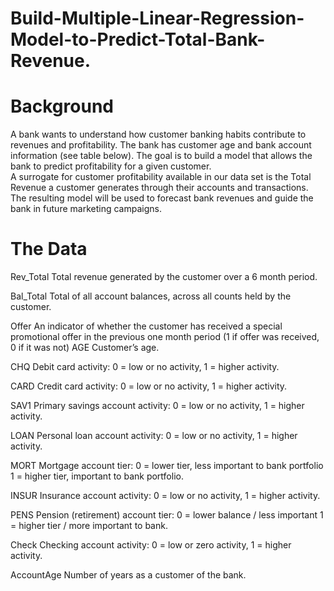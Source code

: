 # Build-Multiple-Linear-Regression-Model-to-Predict-Total-Bank-Revenue.
# Background

A bank wants to understand how customer banking habits contribute to revenues and profitability.  The bank has customer age and bank account information (see table below).
The goal is to build a model that allows the bank to predict profitability for a given customer.  
A surrogate for customer profitability available in our data set is the Total Revenue a customer generates through their accounts and transactions.  
The resulting model will be used to forecast bank revenues and guide the bank in future marketing campaigns.

# The Data

Rev_Total	Total revenue generated by the customer over a 6 month period.

Bal_Total	Total of all account balances, across all counts held by the customer.

Offer	An indicator of whether the customer has received a special promotional offer in the previous one month period (1 if offer was received, 0 if it was not)
AGE	Customer’s age.

CHQ	Debit card activity: 0 = low or no activity, 1 = higher activity.

CARD	Credit card activity: 0 = low or no activity, 1 = higher activity.

SAV1	Primary savings account activity: 0 = low or no activity, 1 = higher activity.

LOAN	Personal loan account activity:  0 = low or no activity, 1 = higher activity.

MORT	Mortgage account tier: 0 = lower tier, less important to bank portfolio
1 = higher tier, important to bank portfolio.

INSUR	Insurance account activity:  0 = low or no activity, 1 = higher activity.

PENS	Pension (retirement) account tier: 0 = lower balance / less important
1 = higher tier / more important to bank.

Check	Checking account activity: 0 = low or zero activity, 1 = higher activity.

AccountAge	Number of years as a customer of the bank.
